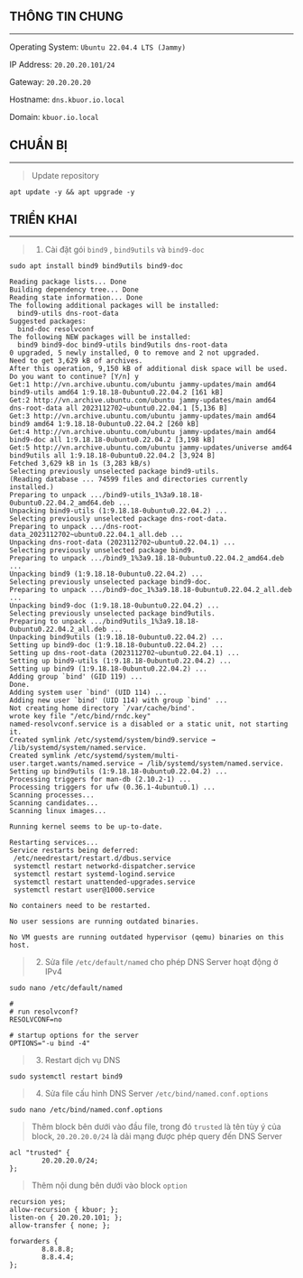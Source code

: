 ## THÔNG TIN CHUNG
---
Operating System: `Ubuntu 22.04.4 LTS (Jammy)`

IP Address: `20.20.20.101/24`

Gateway: `20.20.20.20`

Hostname: `dns.kbuor.io.local`

Domain: `kbuor.io.local`

## CHUẨN BỊ
---
> Update repository
```shell
apt update -y && apt upgrade -y
```

## TRIỂN KHAI
---
> 1. Cài đặt gói `bind9` , `bind9utils` và `bind9-doc`
```shell
sudo apt install bind9 bind9utils bind9-doc
```
```shell
Reading package lists... Done
Building dependency tree... Done
Reading state information... Done
The following additional packages will be installed:
  bind9-utils dns-root-data
Suggested packages:
  bind-doc resolvconf
The following NEW packages will be installed:
  bind9 bind9-doc bind9-utils bind9utils dns-root-data
0 upgraded, 5 newly installed, 0 to remove and 2 not upgraded.
Need to get 3,629 kB of archives.
After this operation, 9,150 kB of additional disk space will be used.
Do you want to continue? [Y/n] y
Get:1 http://vn.archive.ubuntu.com/ubuntu jammy-updates/main amd64 bind9-utils amd64 1:9.18.18-0ubuntu0.22.04.2 [161 kB]
Get:2 http://vn.archive.ubuntu.com/ubuntu jammy-updates/main amd64 dns-root-data all 2023112702~ubuntu0.22.04.1 [5,136 B]
Get:3 http://vn.archive.ubuntu.com/ubuntu jammy-updates/main amd64 bind9 amd64 1:9.18.18-0ubuntu0.22.04.2 [260 kB]
Get:4 http://vn.archive.ubuntu.com/ubuntu jammy-updates/main amd64 bind9-doc all 1:9.18.18-0ubuntu0.22.04.2 [3,198 kB]
Get:5 http://vn.archive.ubuntu.com/ubuntu jammy-updates/universe amd64 bind9utils all 1:9.18.18-0ubuntu0.22.04.2 [3,924 B]
Fetched 3,629 kB in 1s (3,283 kB/s)
Selecting previously unselected package bind9-utils.
(Reading database ... 74599 files and directories currently installed.)
Preparing to unpack .../bind9-utils_1%3a9.18.18-0ubuntu0.22.04.2_amd64.deb ...
Unpacking bind9-utils (1:9.18.18-0ubuntu0.22.04.2) ...
Selecting previously unselected package dns-root-data.
Preparing to unpack .../dns-root-data_2023112702~ubuntu0.22.04.1_all.deb ...
Unpacking dns-root-data (2023112702~ubuntu0.22.04.1) ...
Selecting previously unselected package bind9.
Preparing to unpack .../bind9_1%3a9.18.18-0ubuntu0.22.04.2_amd64.deb ...
Unpacking bind9 (1:9.18.18-0ubuntu0.22.04.2) ...
Selecting previously unselected package bind9-doc.
Preparing to unpack .../bind9-doc_1%3a9.18.18-0ubuntu0.22.04.2_all.deb ...
Unpacking bind9-doc (1:9.18.18-0ubuntu0.22.04.2) ...
Selecting previously unselected package bind9utils.
Preparing to unpack .../bind9utils_1%3a9.18.18-0ubuntu0.22.04.2_all.deb ...
Unpacking bind9utils (1:9.18.18-0ubuntu0.22.04.2) ...
Setting up bind9-doc (1:9.18.18-0ubuntu0.22.04.2) ...
Setting up dns-root-data (2023112702~ubuntu0.22.04.1) ...
Setting up bind9-utils (1:9.18.18-0ubuntu0.22.04.2) ...
Setting up bind9 (1:9.18.18-0ubuntu0.22.04.2) ...
Adding group `bind' (GID 119) ...
Done.
Adding system user `bind' (UID 114) ...
Adding new user `bind' (UID 114) with group `bind' ...
Not creating home directory `/var/cache/bind'.
wrote key file "/etc/bind/rndc.key"
named-resolvconf.service is a disabled or a static unit, not starting it.
Created symlink /etc/systemd/system/bind9.service → /lib/systemd/system/named.service.
Created symlink /etc/systemd/system/multi-user.target.wants/named.service → /lib/systemd/system/named.service.
Setting up bind9utils (1:9.18.18-0ubuntu0.22.04.2) ...
Processing triggers for man-db (2.10.2-1) ...
Processing triggers for ufw (0.36.1-4ubuntu0.1) ...
Scanning processes...                                                                                
Scanning candidates...                                                                               
Scanning linux images...                                                                             

Running kernel seems to be up-to-date.

Restarting services...
Service restarts being deferred:
 /etc/needrestart/restart.d/dbus.service
 systemctl restart networkd-dispatcher.service
 systemctl restart systemd-logind.service
 systemctl restart unattended-upgrades.service
 systemctl restart user@1000.service

No containers need to be restarted.

No user sessions are running outdated binaries.

No VM guests are running outdated hypervisor (qemu) binaries on this host.
```
> 2. Sửa file `/etc/default/named` cho phép DNS Server hoạt động ở IPv4
```shell
sudo nano /etc/default/named
```
```shell
#
# run resolvconf?
RESOLVCONF=no

# startup options for the server
OPTIONS="-u bind -4"
```
> 3. Restart dịch vụ DNS
```shell
sudo systemctl restart bind9
```
> 4. Sửa file cấu hình DNS Server `/etc/bind/named.conf.options`
```shell
sudo nano /etc/bind/named.conf.options
```
> Thêm block bên dưới vào đầu file, trong đó `trusted` là tên tùy ý của block, `20.20.20.0/24` là dải mạng được phép query đến DNS Server
```shell
acl "trusted" {
        20.20.20.0/24; 
};
```
> Thêm nội dung bên dưới vào block `option`
```shell
recursion yes;
allow-recursion { kbuor; };    
listen-on { 20.20.20.101; };   
allow-transfer { none; };      

forwarders {
        8.8.8.8;
        8.8.4.4;
};
```
